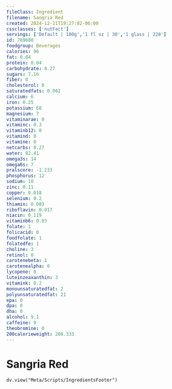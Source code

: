 ```yaml
---
fileClass: Ingredient
filename: Sangria Red
created: 2024-12-21T19:27:02-06:00
cssclasses: ['nutFact']
servings: ['Default | 100g','1 fl oz | 30','1 glass | 228']
id: 789680
foodgroup: Beverages
calories: 96
fat: 0.04
protein: 0.04
carbohydrate: 8.27
sugars: 7.16
fiber: 0
cholesterol: 0
saturatedfats: 0.002
calcium: 6
iron: 0.25
potassium: 68
magnesium: 7
vitaminarae: 0
vitaminc: 0.3
vitaminb12: 0
vitamind: 0
vitamine: 0
netcarbs: 8.27
water: 82.41
omega3s: 14
omega6s: 7
pralscore: -1.233
phosphorus: 12
sodium: 10
zinc: 0.11
copper: 0.018
selenium: 0.2
thiamin: 0.003
riboflavin: 0.017
niacin: 0.119
vitaminb6: 0.03
folate: 1
folicacid: 0
foodfolate: 1
folatedfe: 1
choline: 3
retinol: 0
carotenebeta: 1
carotenealpha: 0
lycopene: 0
luteinzeaxanthin: 3
vitamink: 0.2
monounsaturatedfat: 2
polyunsaturatedfat: 21
epa: 0
dpa: 0
dha: 0
alcohol: 9.1
caffeine: 0
theobromine: 0
200calorieweight: 208.333
---
```


# Sangria Red

```dataviewjs
dv.view("Meta/Scripts/IngredientsFooter")
```
